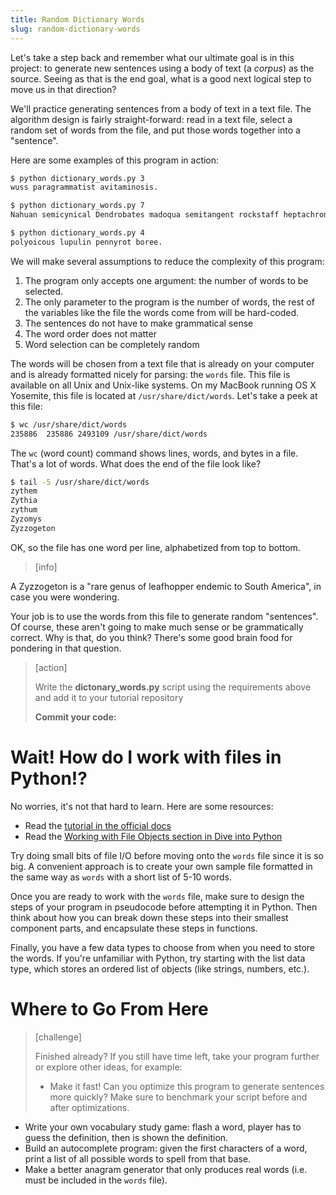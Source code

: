 ```yaml
---
title: Random Dictionary Words
slug: random-dictionary-words
---
```


Let's take a step back and remember what our ultimate goal is in this project: to generate new sentences using a body of text (a *corpus*) as the source. Seeing as that is the end goal, what is a good next logical step to move us in that direction?

We'll practice generating sentences from a body of text in a text file. The algorithm design is fairly straight-forward: read in a text file, select a random set of words from the file, and put those words together into a "sentence".

Here are some examples of this program in action:
```bash
$ python dictionary_words.py 3
wuss paragrammatist avitaminosis.

$ python dictionary_words.py 7
Nahuan semicynical Dendrobates madoqua semitangent rockstaff heptachronous.

$ python dictionary_words.py 4
polyoicous lupulin pennyrot boree.
```

We will make several assumptions to reduce the complexity of this program:
1. The program only accepts one argument: the number of words to be selected.
1. The only parameter to the program is the number of words, the rest of the variables like the file the words come from will be hard-coded.
1. The sentences do not have to make grammatical sense
1. The word order does not matter
1. Word selection can be completely random

The words will be chosen from a text file that is already on your computer and is already formatted nicely for parsing: the `words` file. This file is available on all Unix and Unix-like systems. On my MacBook running OS X Yosemite, this file is located at `/usr/share/dict/words`. Let's take a peek at this file:

```bash
$ wc /usr/share/dict/words
235886  235886 2493109 /usr/share/dict/words
```

The `wc` (word count) command shows lines, words, and bytes in a file. That's a lot of words. What does the end of the file look like?

```bash
$ tail -5 /usr/share/dict/words
zythem
Zythia
zythum
Zyzomys
Zyzzogeton
```

OK, so the file has one word per line, alphabetized from top to bottom.

> [info]
>
A Zyzzogeton is a "rare genus of leafhopper endemic to South America", in case you were wondering.

Your job is to use the words from this file to generate random "sentences". Of course, these aren't going to make much sense or be grammatically correct. Why is that, do you think? There's some good brain food for pondering in that question.

> [action]
>
> Write the **dictonary_words.py** script using the requirements above and add it to your tutorial repository
>
> **Commit your code:**
>

# Wait! How do I work with files in Python!?

No worries, it's not that hard to learn. Here are some resources:
- Read the [tutorial in the official docs](https://docs.python.org/2.7/tutorial/inputoutput.html)
- Read the [Working with File Objects section in Dive into Python](http://www.diveintopython.net/file_handling/file_objects.html)

Try doing small bits of file I/O before moving onto the `words` file since it is so big. A convenient approach is to create your own sample file formatted in the same way as `words` with a short list of 5-10 words.

Once you are ready to work with the `words` file, make sure to design the steps of your program in pseudocode before attempting it in Python. Then think about how you can break down these steps into their smallest component parts, and encapsulate these steps in functions.

Finally, you have a few data types to choose from when you need to store the words. If you're unfamiliar with Python, try starting with the list data type, which stores an ordered list of objects (like strings, numbers, etc.).

Where to Go From Here
==

> [challenge]
>
> Finished already? If you still have time left, take your program further or explore other ideas, for example:
>
> - Make it fast! Can you optimize this program to generate sentences more quickly? Make sure to benchmark your script before and after optimizations.
- Write your own vocabulary study game: flash a word, player has to guess the definition, then is shown the definition.
- Build an autocomplete program: given the first characters of a word, print a list of all possible words to spell from that base.
- Make a better anagram generator that only produces real words (i.e. must be included in the `words` file).
